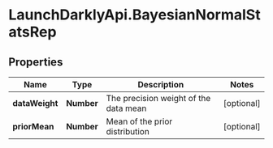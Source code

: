 # LaunchDarklyApi.BayesianNormalStatsRep

## Properties

Name | Type | Description | Notes
------------ | ------------- | ------------- | -------------
**dataWeight** | **Number** | The precision weight of the data mean | [optional] 
**priorMean** | **Number** | Mean of the prior distribution | [optional] 


